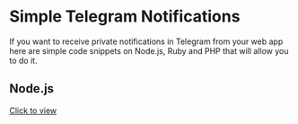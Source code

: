 # Simple Telegram Notifications

If you want to receive private notifications in Telegram from your web app here are simple code snippets on Node.js, Ruby and PHP that will allow you to do it.

## Node.js

[Click to view](https://github.com/AndreyAzimov/simple-telegram-notifications/blob/master/sendTelegram.js)

